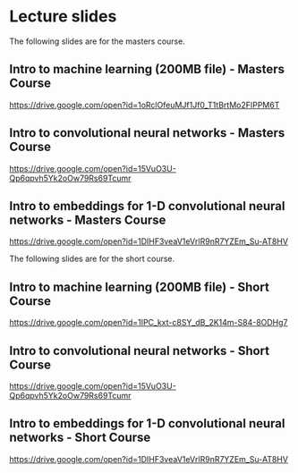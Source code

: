 # Lecture slides

The following slides are for the masters course.

## Intro to machine learning (200MB file) - Masters Course
https://drive.google.com/open?id=1oRclOfeuMJf1Jf0_T1tBrtMo2FIPPM6T

## Intro to convolutional neural networks - Masters Course
https://drive.google.com/open?id=15VuO3U-Qp6qpvh5Yk2oOw79Rs69Tcumr

## Intro to embeddings for 1-D convolutional neural networks - Masters Course
https://drive.google.com/open?id=1DIHF3veaV1eVrlR9nR7YZEm_Su-AT8HV

The following slides are for the short course.

## Intro to machine learning (200MB file) - Short Course
https://drive.google.com/open?id=1IPC_kxt-c8SY_dB_2K14m-S84-8ODHg7

## Intro to convolutional neural networks - Short Course
https://drive.google.com/open?id=15VuO3U-Qp6qpvh5Yk2oOw79Rs69Tcumr

## Intro to embeddings for 1-D convolutional neural networks - Short Course
https://drive.google.com/open?id=1DIHF3veaV1eVrlR9nR7YZEm_Su-AT8HV
